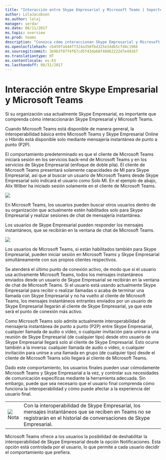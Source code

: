 ```yaml
---
title: "Interacción entre Skype Empresarial y Microsoft Teams | Soporte técnico de Microsoft"
author: LolaJacobsen
ms.author: lolaj
manager: serdar
ms.date: 08/11/2017
ms.topic: overview
ms.prod: teams
description: "Conozca cómo interaccionan Skype Empresarial y Microsoft Teams, desde los chats hasta las llamadas."
ms.openlocfilehash: cb459fa444f7324a358fbd325e3ddb5cfd4c1966
ms.sourcegitcommit: 3b9b3f07f4f67cd5f43da68f48d62222d7e49167
ms.translationtype: HT
ms.contentlocale: es-ES
ms.lasthandoff: 08/31/2017
---
```

<a name="how-skype-for-business-and-microsoft-teams-interact"></a>Interacción entre Skype Empresarial y Microsoft Teams
===================================================

Si su organización usa actualmente Skype Empresarial, es importante que comprenda cómo interaccionarán Skype Empresarial y Microsoft Teams.

Cuando Microsoft Teams está disponible de manera general, la interoperabilidad básica entre Microsoft Teams y Skype Empresarial Online o Híbrido está disponible solo mediante mensajería instantánea de punto a punto (P2P).

El comportamiento predeterminado es que el cliente de Microsoft Teams iniciará sesión en los servicios back-end de Microsoft Teams y en los servicios de Skype Empresarial (enfoque de doble pila). El cliente de Microsoft Teams presentará solamente capacidades de MI para Skype Empresarial, así que al buscar un usuario de Microsoft Teams desde Skype Empresarial solo indicará el usuario como Solo MI. En el ejemplo de abajo, Alix Wilber ha iniciado sesión solamente en el cliente de Microsoft Teams.

![](media/Understand_how_Skype_for_Business_and_Microsoft_Teams_interact_image1.png)

En Microsoft Teams, los usuarios pueden buscar otros usuarios dentro de su organización que actualmente estén habilitados solo para Skype Empresarial y realizar sesiones de chat de mensajería instantánea.

Los usuarios de Skype Empresarial pueden responder los mensajes instantáneos, que se recibirán en la ventana de chat de Microsoft Teams.

![](media/Understand_how_Skype_for_Business_and_Microsoft_Teams_interact_image2.png)

Los usuarios de Microsoft Teams, si están habilitados también para Skype Empresarial, pueden iniciar sesión en Microsoft Teams y Skype Empresarial simultáneamente con sus propios clientes respectivos.

Se atenderá el último punto de conexión activo, de modo que si el usuario usa activamente Microsoft Teams, todos los mensajes instantáneos enviados desde un usuario de Skype Empresarial se recibirán en la ventana de chat de Microsoft Teams. Si el usuario está usando actualmente Skype Empresarial para recibir o realizar llamadas o acaba de terminar una llamada con Skype Empresarial y no ha vuelto al cliente de Microsoft Teams, los mensajes instantáneos entrantes enviados por un usuario de Skype Empresarial llegarán al cliente de Skype Empresarial, ya que este será el punto de conexión más activo.

Como Microsoft Teams solo admite actualmente interoperabilidad de mensajería instantánea de punto a punto (P2P) entre Skype Empresarial, cualquier llamada de audio o vídeo, o cualquier invitación para unirse a una reunión de Skype Empresarial (de cualquier tipo) desde otro usuario de Skype Empresarial llegará solo al cliente de Skype Empresarial. Esto ocurre también a la inversa: cualquier llamada de audio o vídeo, o cualquier invitación para unirse a una llamada en grupo (de cualquier tipo) desde el cliente de Microsoft Teams sólo llegará al cliente de Microsoft Teams.

Dado este comportamiento, los usuarios finales pueden usar cómodamente Microsoft Teams y Skype Empresarial a la vez, y controlar sus necesidades de comunicación específicas mediante la herramienta adecuada. Sin embargo, puede que sea necesario que el usuario final comprenda cómo funciona la interoperabilidad y cómo puede afectar a la experiencia del usuario final.


|  |  |
|---------|---------|
|![](media/Understand_how_Skype_for_Business_and_Microsoft_Teams_interact_image3.png)<br>Nota</br>      |Con la interoperabilidad de Skype Empresarial, los mensajes instantáneos que se reciben en Teams no se registrarán en el historial de conversaciones de Skype Empresarial.         |

Microsoft Teams ofrece a los usuarios la posibilidad de deshabilitar la interoperabilidad de Skype Empresarial desde la opción Notificaciones. Esta opción está controlada por el usuario, lo que permite a cada usuario decidir el comportamiento que prefiera.
